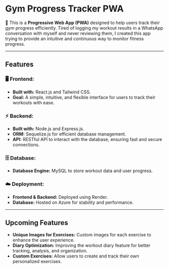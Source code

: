 # Gym Progress Tracker PWA

🚀 This is a **Progressive Web App (PWA)** designed to help users track their gym progress efficiently. 
Tired of logging my workout results in a WhatsApp conversation with myself and never reviewing them, 
I created this app trying to provide an intuitive and continuous way to monitor fitness progress.

---

## Features

### 🖥️ Frontend:
- **Built with:** React.js and Tailwind CSS.
- **Goal:** A simple, intuitive, and flexible interface for users to track their workouts with ease.

### ⚡ Backend:
- **Built with:** Node.js and Express.js.
- **ORM:** Sequelize.js for efficient database management.
- **API:** RESTful API to interact with the database, ensuring fast and secure connections.

### 🗄️ Database:
- **Database Engine:** MySQL to store workout data and user progress.

### ☁️ Deployment:
- **Frontend & Backend:** Deployed using Render.
- **Database:** Hosted on Azure for stability and performance.

---

## Upcoming Features
- **Unique Images for Exercises:** Custom images for each exercise to enhance the user experience.
- **Diary Optimization:** Improving the workout diary feature for better tracking, analysis, and organization.
- **Custom Exercises:** Allow users to create and track their own personalized exercises.
